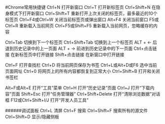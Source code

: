 #Chrome常用快捷键
Ctrl+N              打开新窗口
Ctrl+T              打开新标签页
Ctrl+Shift+N        在隐身模式下打开新窗口
Ctrl+Shift+T        重新打开上次关闭的标签页，最多最近的10个标签页
Ctrl+F4或Ctrl+W     关闭当前标签页或弹出窗口
Alt+F4              关闭当前窗口
F5或Ctrl+R          重新载入当前网页
Ctrl+F5或Shift+F5   重新载入当前网页，忽略缓存的内容

Ctrl+Tab            切换到下一个标签页
Ctrl+Shift+Tab      切换到上一个标签页
ALT + ←            后退到历史记录中的上一页面
ALT + →            前进到历史记录中的下一页面
Ctrl+点击链接       在新标签页中打开链接
Shift+点击链接      在新窗口中打开链接

Ctrl+F              打开查找栏
Ctrl+D              将当前网页保存为书签
Ctrl+L或Alt+D或F6   选中当前页面网址
Ctrl+0              将网页上的所有内容都恢复到正常大小
Ctrl+Shift+B        打开和关闭书签栏

Alt+F或Alt+E        打开“工具”菜单
Ctrl+H              打开“历史记录”页面
Ctrl+J              打开“下载内容”页面
Shift+Esc           打开“任务管理器”
Ctrl+Shift+Delete   打开“清除浏览数据”对话框
F12或Ctrl+Shift+I/J 打开“开发人员工具”

######调试面板
Ctrl+L              清屏
Ctrl+F              搜索
Ctrl+Shift+F        搜索所有的源文件
Ctrl+Shift+D        显示/隐藏侧板

